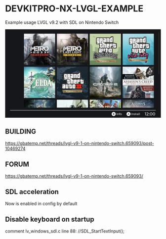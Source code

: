 # DEVKITPRO-NX-LVGL-EXAMPLE

Example usage LVGL v9.2 with SDL on Nintendo Switch


![example](https://raw.githubusercontent.com/JakubRybakowski/DEVKITPRO-NX-LVGL-EXAMPLE/main/example.png)


## BUILDING

https://gbatemp.net/threads/lvgl-v9-1-on-nintendo-switch.659093/post-10469274

## FORUM

https://gbatemp.net/threads/lvgl-v9-1-on-nintendo-switch.659093/

## SDL acceleration

Now is enabled in config by default

## Disable keyboard on startup

comment lv_windows_sdl.c line 88:
//SDL_StartTextInput();
